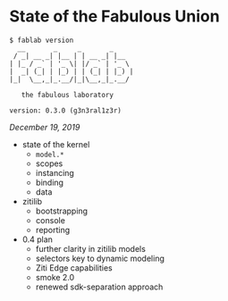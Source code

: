 # State of the Fabulous Union

```
$ fablab version
  __       _     _       _     
 / _| __ _| |__ | | __ _| |__  
| |_ / _` | '_ \| |/ _` | '_ \ 
|  _| (_| | |_) | | (_| | |_) |
|_|  \__,_|_.__/|_|\__,_|_.__/ 
                               
   the fabulous laboratory

version: 0.3.0 (g3n3ral1z3r)
```

_December 19, 2019_

* state of the kernel
    * `model.*`
    * scopes
    * instancing
    * binding
    * data
* zitilib
    * bootstrapping
    * console
    * reporting
* 0.4 plan
    * further clarity in zitilib models
    * selectors key to dynamic modeling
    * Ziti Edge capabilities
    * smoke 2.0
    * renewed sdk-separation approach
